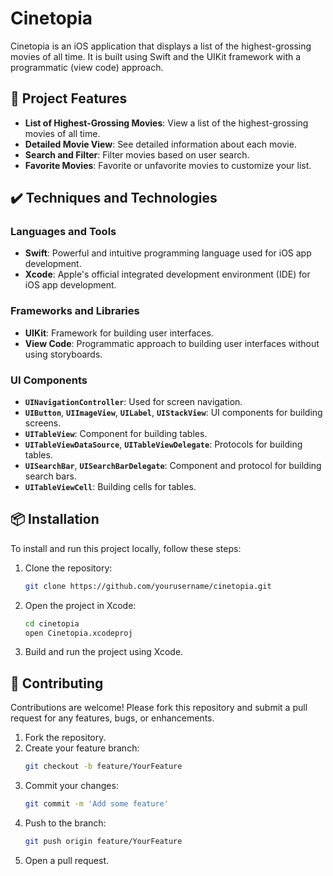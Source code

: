 # Cinetopia

Cinetopia is an iOS application that displays a list of the highest-grossing movies of all time. It is built using Swift and the UIKit framework with a programmatic (view code) approach.

## 🔨 Project Features

- **List of Highest-Grossing Movies**: View a list of the highest-grossing movies of all time.
- **Detailed Movie View**: See detailed information about each movie.
- **Search and Filter**: Filter movies based on user search.
- **Favorite Movies**: Favorite or unfavorite movies to customize your list.

## ✔️ Techniques and Technologies

### Languages and Tools

- **Swift**: Powerful and intuitive programming language used for iOS app development.
- **Xcode**: Apple's official integrated development environment (IDE) for iOS app development.

### Frameworks and Libraries

- **UIKit**: Framework for building user interfaces.
- **View Code**: Programmatic approach to building user interfaces without using storyboards.

### UI Components

- **`UINavigationController`**: Used for screen navigation.
- **`UIButton`**, **`UIImageView`**, **`UILabel`**, **`UIStackView`**: UI components for building screens.
- **`UITableView`**: Component for building tables.
- **`UITableViewDataSource`**, **`UITableViewDelegate`**: Protocols for building tables.
- **`UISearchBar`**, **`UISearchBarDelegate`**: Component and protocol for building search bars.
- **`UITableViewCell`**: Building cells for tables.

## 📦 Installation

To install and run this project locally, follow these steps:

1. Clone the repository:
    ```bash
    git clone https://github.com/yourusername/cinetopia.git
    ```

2. Open the project in Xcode:
    ```bash
    cd cinetopia
    open Cinetopia.xcodeproj
    ```

3. Build and run the project using Xcode.

## 🤝 Contributing

Contributions are welcome! Please fork this repository and submit a pull request for any features, bugs, or enhancements.

1. Fork the repository.
2. Create your feature branch:
    ```bash
    git checkout -b feature/YourFeature
    ```
3. Commit your changes:
    ```bash
    git commit -m 'Add some feature'
    ```
4. Push to the branch:
    ```bash
    git push origin feature/YourFeature
    ```
5. Open a pull request.

